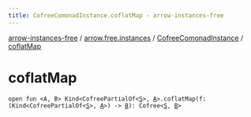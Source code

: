 ```yaml
---
title: CofreeComonadInstance.coflatMap - arrow-instances-free
---
```


[arrow-instances-free](../../index.html) / [arrow.free.instances](../index.html) / [CofreeComonadInstance](index.html) / [coflatMap](./coflat-map.html)

# coflatMap

`open fun <A, B> Kind<CofreePartialOf<`[`S`](index.html#S)`>, `[`A`](coflat-map.html#A)`>.coflatMap(f: (Kind<CofreePartialOf<`[`S`](index.html#S)`>, `[`A`](coflat-map.html#A)`>) -> `[`B`](coflat-map.html#B)`): Cofree<`[`S`](index.html#S)`, `[`B`](coflat-map.html#B)`>`